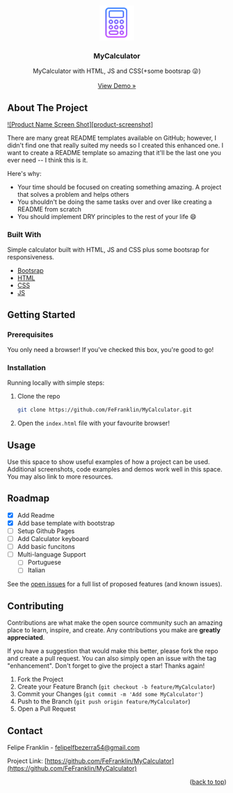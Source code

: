 <div id="top"></div>

<!-- PROJECT LOGO -->
<br />
<div align="center">
  <a href="https://github.com/othneildrew/Best-README-Template">
    <img src="img/android-chrome-192x192.png" alt="Logo" width="80" height="80">
  </a>

  <h3 align="center">MyCalculator</h3>

  <p align="center">
    MyCalculator with HTML, JS and CSS(+some bootsrap 😜)
    <br />
    <br />
    <a href="https://fefranklin.github.io/MyCalculator/">View Demo »</a>
  </p>
</div>

<!-- ABOUT THE PROJECT -->
## About The Project

[![Product Name Screen Shot][product-screenshot]](https://example.com)

There are many great README templates available on GitHub; however, I didn't find one that really suited my needs so I created this enhanced one. I want to create a README template so amazing that it'll be the last one you ever need -- I think this is it.

Here's why:
* Your time should be focused on creating something amazing. A project that solves a problem and helps others
* You shouldn't be doing the same tasks over and over like creating a README from scratch
* You should implement DRY principles to the rest of your life :smile:

### Built With

Simple calculator built with HTML, JS and CSS plus some bootsrap for responsiveness.

* [Bootsrap](https://getbootstrap.com/)
* [HTML](https://developer.mozilla.org/en-US/docs/Glossary/HTML5)
* [CSS](https://developer.mozilla.org/en-US/docs/Web/CSS)
* [JS](https://www.javascript.com/)

<!-- GETTING STARTED -->
## Getting Started

### Prerequisites

You only need a browser! If you've checked this box, you're good to go!

### Installation

Running locally with simple steps:

1. Clone the repo
   ```sh
   git clone https://github.com/FeFranklin/MyCalculator.git
   ```
2. Open the `index.html` file with your favourite browser!

<!-- USAGE EXAMPLES -->
## Usage

Use this space to show useful examples of how a project can be used. Additional screenshots, code examples and demos work well in this space. You may also link to more resources.

<!-- ROADMAP -->
## Roadmap

- [x] Add Readme
- [x] Add base template with bootstrap
- [ ] Setup Github Pages
- [ ] Add Calculator keyboard
- [ ] Add basic funcitons
- [ ] Multi-language Support
    - [ ] Portuguese
    - [ ] Italian

See the [open issues](https://github.com/FeFranklin/MyCalculator/issues) for a full list of proposed features (and known issues).

<!-- CONTRIBUTING -->
## Contributing

Contributions are what make the open source community such an amazing place to learn, inspire, and create. Any contributions you make are **greatly appreciated**.

If you have a suggestion that would make this better, please fork the repo and create a pull request. You can also simply open an issue with the tag "enhancement".
Don't forget to give the project a star! Thanks again!

1. Fork the Project
2. Create your Feature Branch (`git checkout -b feature/MyCalculator`)
3. Commit your Changes (`git commit -m 'Add some MyCalculator'`)
4. Push to the Branch (`git push origin feature/MyCalculator`)
5. Open a Pull Request

<!-- CONTACT -->
## Contact

Felipe Franklin - felipelfbezerra54@gmail.com

Project Link: [https://github.com/FeFranklin/MyCalculator](https://github.com/FeFranklin/MyCalculator)

<p align="right">(<a href="#top">back to top</a>)</p>
